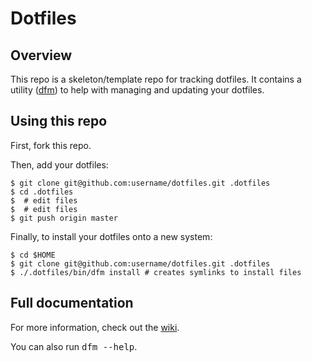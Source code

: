 # Dotfiles

## Overview

This repo is a skeleton/template repo for tracking dotfiles.  It contains
a utility ([dfm](https://github.com/justone/dfm)) to help with managing and
updating your dotfiles.

## Using this repo

First, fork this repo.

Then, add your dotfiles:

    $ git clone git@github.com:username/dotfiles.git .dotfiles
    $ cd .dotfiles
    $  # edit files
    $  # edit files
    $ git push origin master

Finally, to install your dotfiles onto a new system:

    $ cd $HOME
    $ git clone git@github.com:username/dotfiles.git .dotfiles
    $ ./.dotfiles/bin/dfm install # creates symlinks to install files

## Full documentation

For more information, check out the [wiki](http://github.com/justone/dotfiles/wiki).

You can also run <tt>dfm --help</tt>.
